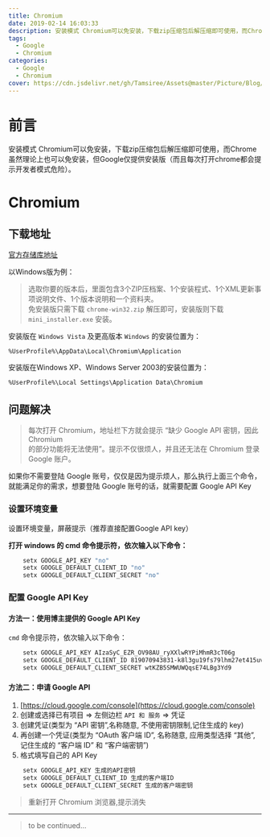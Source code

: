 ```yaml
---
title: Chromium
date: 2019-02-14 16:03:33
description: 安装模式 Chromium可以免安装，下载zip压缩包后解压缩即可使用，而Chrome虽然理论上也可以免安装，但Google仅提供安装版（而且每次打开chrome都会提示开发者模式危险）。
tags:
  - Google
  - Chromium
categories:
  - Google
  - Chromium
cover: https://cdn.jsdelivr.net/gh/Tamsiree/Assets@master/Picture/Blog/Cover/wallhaven-nkp2mm.jpg
---
```


# 前言
安装模式 Chromium可以免安装，下载zip压缩包后解压缩即可使用，而Chrome虽然理论上也可以免安装，但Google仅提供安装版（而且每次打开chrome都会提示开发者模式危险）。



# Chromium
## 下载地址
[官方存储库地址](http://commondatastorage.googleapis.com/chromium-browser-snapshots/index.html)

以Windows版为例：  
> 选取你要的版本后，里面包含3个ZIP压档案、1个安装程式、1个XML更新事项说明文件、1个版本说明和一个资料夹。  
> 免安装版只需下载 `chrome-win32.zip` 解压即可，安装版则下载 `mini_installer.exe` 安装。  

安装版在 `Windows Vista` 及更高版本 `Windows` 的安装位置为：  
```
%UserProfile%\AppData\Local\Chromium\Application  
```

安装版在Windows XP、Windows Server 2003的安装位置为：  
```
%UserProfile%\Local Settings\Application Data\Chromium  
```

## 问题解决

> 每次打开 Chromium，地址栏下方就会提示 “缺少 Google API 密钥，因此 Chromium  
> 的部分功能将无法使用”。提示不仅很烦人，并且还无法在 Chromium 登录 Google 账户。  

如果你不需要登陆 Google 账号，仅仅是因为提示烦人，那么执行上面三个命令，就能满足你的需求，想要登陆 Google 账号的话，就需要配置 Google API Key

### 设置环境变量
设置环境变量，屏蔽提示（推荐直接配置Google API key）

**打开 windows 的 cmd 命令提示符，依次输入以下命令：**
```bash
    setx GOOGLE_API_KEY "no" 
    setx GOOGLE_DEFAULT_CLIENT_ID "no" 
    setx GOOGLE_DEFAULT_CLIENT_SECRET "no"
```

### 配置 Google API Key

#### **方法一：使用博主提供的 Google API Key**

`cmd` 命令提示符，依次输入以下命令：
```bash
    setx GOOGLE_API_KEY AIzaSyC_EZR_OV98AU_ryXXlwRYPiMhmR3cT06g 
    setx GOOGLE_DEFAULT_CLIENT_ID 819070943831-k8l3gu19fs79lhm27et415uvdn69hokt.apps.googleusercontent.com 
    setx GOOGLE_DEFAULT_CLIENT_SECRET wtKZB5SMWUWQqsE74LBg3Yd9
```

#### 方法二：申请 Google API

1. [https://cloud.google.com/console](https://cloud.google.com/console)  
2. 创建或选择已有项目 $\Rightarrow$ 左侧边栏 `API 和 服务` $\Rightarrow$ 凭证  
3. 创建凭证(类型为 “API 密钥”,名称随意, 不使用密钥限制,记住生成的 key)  
4. 再创建一个凭证(类型为 “OAuth 客户端 ID”, 名称随意, 应用类型选择 “其他”, 记住生成的 “客户端 ID” 和 “客户端密钥”)  
5. 格式填写自己的 API Key

```bash
    setx GOOGLE_API_KEY 生成的API密钥 
    setx GOOGLE_DEFAULT_CLIENT_ID 生成的客户端ID 
    setx GOOGLE_DEFAULT_CLIENT_SECRET 生成的客户端密钥
```

> 重新打开 Chromium 浏览器,提示消失


---
> to be continued...